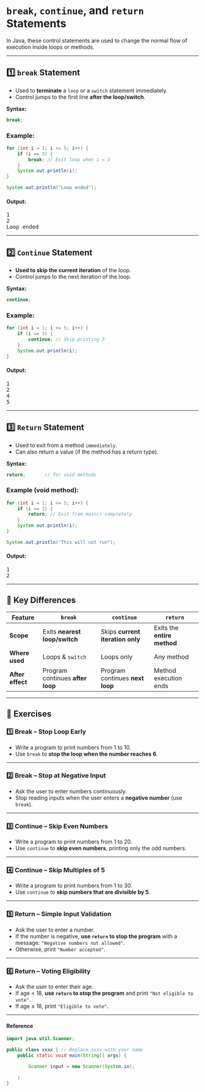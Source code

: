 # `break`, `continue`, and `return` Statements

In Java, these control statements are used to change the normal flow of execution inside loops or methods.

---

## 1️⃣ `break` Statement

- Used to **terminate** a `loop` or a `switch` statement immediately.
- Control jumps to the first line **after the loop/switch**.

**Syntax:**
```java
break;
```
### Example:

```java
for (int i = 1; i <= 5; i++) {
    if (i == 3) {
        break; // Exit loop when i = 3
    }
    System.out.println(i);
}

System.out.println("Loop ended");
```

#### Output:
<pre>
1
2
Loop ended
</pre>

---

## 2️⃣ `Continue` Statement

- **Used to skip the current iteration** of the loop.
- Control jumps to the next iteration of the loop.

**Syntax:**
```java
continue;
```

### Example:

```java
for (int i = 1; i <= 5; i++) {
    if (i == 3) {
        continue; // Skip printing 3
    }
    System.out.println(i);
}
```

#### Output:
<pre>
1
2 
4 
5
</pre>

---

## 3️⃣ `Return` Statement

- Used to exit from a method `immediately`.
- Can also return a value (if the method has a return type).

**Syntax:**
```java
return;       // for void methods
```
### Example (void method):

```java
for (int i = 1; i <= 5; i++) {
	if (i == 3) {
		return; // Exit from main() completely
	}
	System.out.println(i);
}

System.out.println("This will not run");
```

#### Output:

<pre>
1
2
</pre>

---

## 📝 Key Differences

| Feature          | `break`                          | `continue`                       | `return`                    |
| ---------------- | -------------------------------- | -------------------------------- | --------------------------- |
| **Scope**        | Exits **nearest loop/switch**    | Skips **current iteration only** | Exits the **entire method** |
| **Where used**   | Loops & `switch`                 | Loops only                       | Any method                  |
| **After effect** | Program continues **after loop** | Program continues **next loop**  | Method execution ends       |


---

## 📝 Exercises

### 1️⃣ Break – Stop Loop Early
- Write a program to print numbers from 1 to 10.  
- Use `break` to **stop the loop when the number reaches 6**.  

---

### 2️⃣ Break – Stop at Negative Input
- Ask the user to enter numbers continuously.  
- Stop reading inputs when the user enters a **negative number** (use `break`).  

---

### 3️⃣ Continue – Skip Even Numbers
- Write a program to print numbers from 1 to 20.  
- Use `continue` to **skip even numbers**, printing only the odd numbers.  

---

### 4️⃣ Continue – Skip Multiples of 5
- Write a program to print numbers from 1 to 30.  
- Use `continue` to **skip numbers that are divisible by 5**.  

---

### 5️⃣ Return – Simple Input Validation
- Ask the user to enter a number.  
- If the number is negative, **use `return` to stop the program** with a message: `"Negative numbers not allowed"`.  
- Otherwise, print `"Number accepted"`.  

---

### 6️⃣ Return – Voting Eligibility
- Ask the user to enter their age.  
- If age < 18, **use `return` to stop the program** and print `"Not eligible to vote"`.  
- If age ≥ 18, print `"Eligible to vote"`.  

---

#### Reference 

```java
import java.util.Scanner;

public class xxxx { // Replace xxxx with your name
    public static void main(String[] args) {

        Scanner input = new Scanner(System.in);
        
    }
}
```


